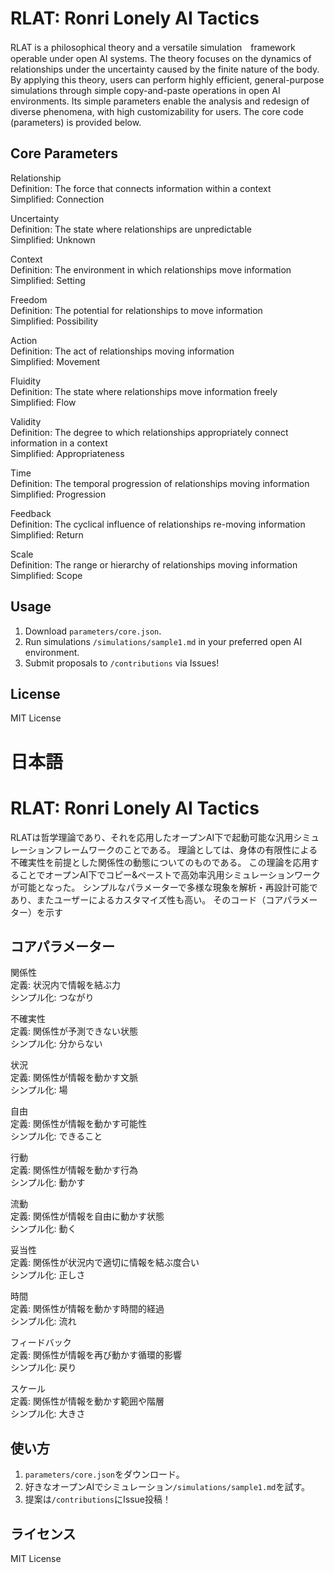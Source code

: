 # RLAT: Ronri Lonely AI Tactics
RLAT is a philosophical theory and a versatile simulation　framework operable under open AI systems. The theory focuses on the dynamics of relationships under the uncertainty caused by the finite nature of the body. By applying this theory, users can perform highly efficient, general-purpose simulations through simple copy-and-paste operations in open AI environments. Its simple parameters enable the analysis and redesign of diverse phenomena, with high customizability for users.
The core code (parameters) is provided below.

## Core Parameters
Relationship<br>
Definition: The force that connects information within a context<br>
Simplified: Connection<br>

Uncertainty<br>
Definition: The state where relationships are unpredictable<br>
Simplified: Unknown<br>

Context<br>
Definition: The environment in which relationships move information<br>
Simplified: Setting<br>

Freedom<br>
Definition: The potential for relationships to move information<br>
Simplified: Possibility<br>

Action<br>
Definition: The act of relationships moving information<br>
Simplified: Movement<br>

Fluidity<br>
Definition: The state where relationships move information freely<br>
Simplified: Flow<br>

Validity<br>
Definition: The degree to which relationships appropriately connect information in a context<br>
Simplified: Appropriateness<br>

Time<br>
Definition: The temporal progression of relationships moving information<br>
Simplified: Progression<br>

Feedback<br>
Definition: The cyclical influence of relationships re-moving information<br>
Simplified: Return<br>

Scale<br>
Definition: The range or hierarchy of relationships moving information<br>
Simplified: Scope<br>

## Usage
1. Download `parameters/core.json`.<br>
2. Run simulations `/simulations/sample1.md` in your preferred open AI environment.<br>
3. Submit proposals to `/contributions` via Issues!<br>

## License
MIT License

# 日本語

# RLAT: Ronri Lonely AI Tactics 
RLATは哲学理論であり、それを応用したオープンAI下で起動可能な汎用シミュレーションフレームワークのことである。
理論としては、身体の有限性による不確実性を前提とした関係性の動態についてのものである。
この理論を応用することでオープンAI下でコピー&ペーストで高効率汎用シミュレーションワークが可能となった。
シンプルなパラメーターで多様な現象を解析・再設計可能であり、またユーザーによるカスタマイズ性も高い。
そのコード（コアパラメーター）を示す

## コアパラメーター
関係性<br>
定義: 状況内で情報を結ぶ力<br>
シンプル化: つながり<br>

不確実性<br>
定義: 関係性が予測できない状態<br> 
シンプル化: 分からない<br>

状況<br>
定義: 関係性が情報を動かす文脈<br>
シンプル化: 場<br>

自由<br>
定義: 関係性が情報を動かす可能性<br> 
シンプル化: できること<br>

行動<br>
定義: 関係性が情報を動かす行為<br>
シンプル化: 動かす<br>

流動<br>
定義: 関係性が情報を自由に動かす状態<br>
シンプル化: 動く<br>

妥当性<br>
定義: 関係性が状況内で適切に情報を結ぶ度合い<br>
シンプル化: 正しさ<br>

時間<br>
定義: 関係性が情報を動かす時間的経過<br>
シンプル化: 流れ<br>

フィードバック<br>
定義: 関係性が情報を再び動かす循環的影響<br>
シンプル化: 戻り<br>

スケール<br>
定義: 関係性が情報を動かす範囲や階層<br>
シンプル化: 大きさ<br>

## 使い方
1. `parameters/core.json`をダウンロード。<br>
2. 好きなオープンAIでシミュレーション`/simulations/sample1.md`を試す。<br>
3. 提案は`/contributions`にIssue投稿！<br>

## ライセンス
MIT License
